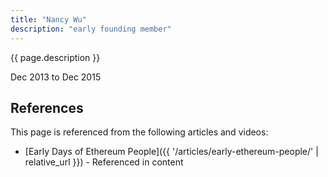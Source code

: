 ```yaml
---
title: "Nancy Wu"
description: "early founding member"
---
```


{{ page.description }}

Dec 2013 to Dec 2015

## References

This page is referenced from the following articles and videos:

- [Early Days of Ethereum People]({{ '/articles/early-ethereum-people/' | relative_url }}) - Referenced in content
